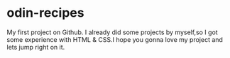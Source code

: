 # odin-recipes
My first project on Github.
I already did some projects by myself,so I got some experience with HTML & CSS.I hope you gonna love my project and lets jump right on it.
